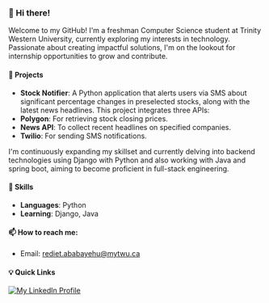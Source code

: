 ### 👋 Hi there!

Welcome to my GitHub! I'm a freshman Computer Science student at Trinity Western University, currently exploring my interests in technology. Passionate about creating impactful solutions, I'm on the lookout for internship opportunities to grow and contribute.

#### 🚀 Projects

- **Stock Notifier**: A Python application that alerts users via SMS about significant percentage changes in preselected stocks, along with the latest news headlines. This project integrates three APIs:
- **Polygon**: For retrieving stock closing prices.
- **News API**: To collect recent headlines on specified companies.
- **Twilio**: For sending SMS notifications.

I'm continuously expanding my skillset and currently delving into backend technologies using Django with Python and also working with Java and spring boot, aiming to become proficient in full-stack engineering.

#### 💼 Skills
- **Languages**: Python
- **Learning**: Django, Java

#### 📫 How to reach me:
- Email: rediet.ababayehu@mytwu.ca

#### 💡 Quick Links
[![My LinkedIn Profile](https://img.shields.io/badge/LinkedIn-Profile-blue?style=flat-square&logo=linkedin)](https://www.linkedin.com/in/rediet-ababayehu/)


